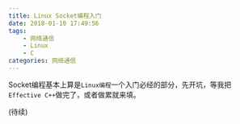 ```yaml
---
title: Linux Socket编程入门
date: 2018-01-10 17:49:56
tags:
	- 网络通信
	- Linux
	- C
categories: 网络通信
---
```


Socket编程基本上算是`Linux编程`一个入门必经的部分，先开坑，等我把`Effective C++`做完了，或者做累就来填。

(待续)